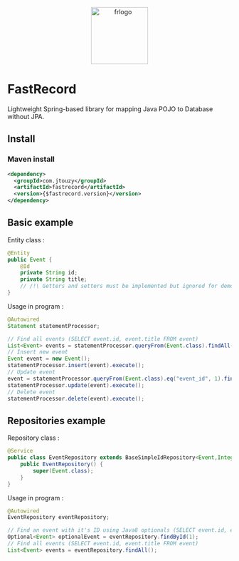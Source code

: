 <p align="center">
  <img width="128" alt="frlogo" 
       src="https://cloud.githubusercontent.com/assets/5709133/21409297/c494d8bc-c7d9-11e6-9ee5-b0eb17361158.png">
</p>

# FastRecord
Lightweight Spring-based library for mapping Java POJO to Database without JPA.

## Install

### Maven install
```xml
<dependency>
  <groupId>com.jtouzy</groupId>
  <artifactId>fastrecord</artifactId>
  <version>{$fastrecord.version}</version>
</dependency>
```

## Basic example
Entity class :
```java
@Entity
public Event {
    @Id
    private String id;
    private String title;
    // /!\ Getters and setters must be implemented but ignored for demo
}
```
Usage in program :
```java
@Autowired
Statement statementProcessor;

// Find all events (SELECT event.id, event.title FROM event)
List<Event> events = statementProcessor.queryFrom(Event.class).findAll();
// Insert new event
Event event = new Event();
statementProcessor.insert(event).execute();
// Update event
event = statementProcessor.queryFrom(Event.class).eq("event_id", 1).findOne();
statementProcessor.update(event).execute();
// Delete event
statementProcessor.delete(event).execute();
```

## Repositories example
Repository class :
```java
@Service
public class EventRepository extends BaseSimpleIdRepository<Event,Integer> {
    public EventRepository() {
        super(Event.class);
    }
}
```
Usage in program :
```java
@Autowired
EventRepository eventRepository;

// Find an event with it's ID using Java8 optionals (SELECT event.id, event.title FROM event where event.id = ?)
Optional<Event> optionalEvent = eventRepository.findById(1);
// Find all events (SELECT event.id, event.title FROM event)
List<Event> events = eventRepository.findAll();
```
